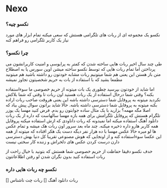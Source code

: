 # Nexo

### نکسو چیه؟
نکسو یک مجموعه ای از ربات های تلگرامی هستش که سعی میکنه تمام ابزار های مورد نیاز یک کاربر تلگرامی رو فراهم کنه

### چرا نکسو؟
طی چند سال اخیر ربات هایی ساخته شدن که کمتر به پرایوسی و امنیت کاربرانشون می پرداختن اما تمام ربات هایی که توسط نکسو ساخته میشن اوپن سورس یا به اصطلاح متن باز هستن این یعنی هم شما میتونیم ربات مشابه خودتون رو داشته باشید هم میتونید مطمعا بشید که با استفاده از بات به حریم شخصیتون تجاوز نمیشه

اما شاید از خودتون بپرسید چطوری یک بات میتونه از حریم خصوصی ما سوءاستفاده بکنه؟ وقتی شما درحال استفاده از یک ربات هستید اون ربات تا وقتی که شما بلاکش نکردید میتونه به پروفایل شما دسترسی داشته باشه این یعنی هروقت صاحب ربات اراده بکنه میتونه به پروفایل شما دسترسی داشته باشه.
حالا شاید براتون سوال پیش بیاد که اصلا مگه مهمه؟ بزارید با یک مثال ساده جوابتون رو بدم. فرض کنید مهسا یک یوزر تلگرام هستش که پروفایل تلگرامش برای همه بازه مهسا سالهاست که داره از یک ربات دانلود آهنگ استفاده میکنه اما نمیدونه که ربات داناودی که ازش استفاده میکنه پروفایل همه کاربر هارو داره ذخیره میکنه.
چند ماه بعد سرور اون ربات هک میشه و تمام عکس ها لو میره حالا عکس مهسا با ده هزار نفر دیگه دست یک هکر افتاده که میتونه از همه این عکسا سوءاستفاده کنه و از اونجایی که هوش مصنوعی تقریبا کل دنیا بهش دسترسی دارن درست کردن عکس های دلخراش و زننده کار سختی نیست

خدف نکسو دقیقا حفاظت از حریم خصوصی شما هستش که بتونید با خیال راحت از ربات استفاده کنید بدون نگران شدن لو رفتن اطلاعاتتون

### نکسو چه ربات هایی داره

[] ربات دانلود آهنگ
[] ربات چت ناشناس
